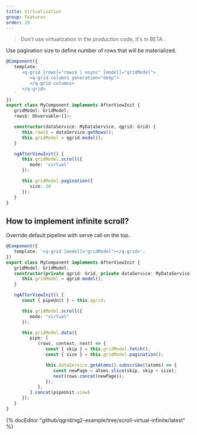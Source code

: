 ```yaml
---
title: Virtualization
group: Features
order: 19
---
```


> Don't use virtualization in the production code, it's in BETA .

Use pagination size to define number of rows that will be materialized.

```typescript
@Component({
   template: `
      <q-grid [rows]="rows$ | async" [model]="gridModel">
         <q-grid-columns generation="deep">
         </q-grid-columns>	
      </q-grid>
   `
})
export class MyComponent implements AfterViewInit {
   gridModel: GridModel;
   rows$: Observable<[]>;

   constructor(dataService: MyDataService, qgrid: Grid) {
      this.rows$ = dataService.getRows();
      this.gridModel = qgrid.model();
   }

   ngAfterViewInit() {
      this.gridModel.scroll({
         mode: 'virtual'
      });

      this.gridModel.pagination({
         size: 20
      });
   }
}
```

## How to implement infinite scroll?

Override default pipeline with serve call on the top.

```typescript
@Component({
   template: '<q-grid [model]="gridModel"></q-grid>',
})
export class MyComponent implements AfterViewInit {
   gridModel: GridModel;
   constructor(private qgrid: Grid, private dataService: MyDataService) {
      this.gridModel = qgrid.model();
   }

   ngAfterViewInit() {
      const { pipeUnit } = this.qgrid;

      this.gridModel.scroll({
         mode: "virtual"
      });

      this.gridModel.data({
         pipe: [
            (rows, context, next) => {
               const { skip } = this.gridModel.fetch();
               const { size } = this.gridModel.pagination();

               this.dataService.getAtoms().subscribe((atoms) => {
                  const newPage = atoms.slice(skip, skip + size);
                  next(rows.concat(newPage));
               });
            },
         ].concat(pipeUnit.view)
      });
   }
}
```

{% docEditor "github/qgrid/ng2-example/tree/scroll-virtual-infinite/latest" %}
